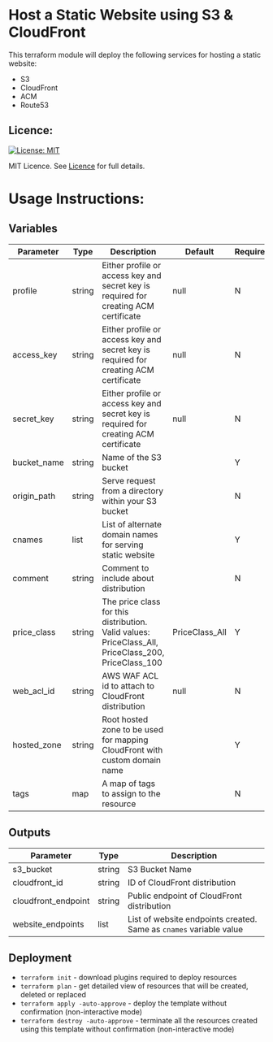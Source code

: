 # Host a Static Website using S3 & CloudFront

This terraform module will deploy the following services for hosting a static website:
- S3
- CloudFront
- ACM
- Route53

## Licence:
[![License: MIT](https://img.shields.io/badge/License-MIT-green.svg)](https://opensource.org/licenses/MIT)

MIT Licence. See [Licence](LICENCE) for full details.

# Usage Instructions:
## Variables
| Parameter   | Type   | Description                                                                | Default   | Required |
|-------------|--------|----------------------------------------------------------------------------|-----------|----------|
| profile     | string | Either profile or access key and secret key is required for creating ACM certificate                                 | null          | N        |
| access_key     | string | Either profile or access key and secret key is required for creating ACM certificate                                 | null          | N        |
| secret_key     | string | Either profile or access key and secret key is required for creating ACM certificate                                 | null          | N        |
| bucket_name | string | Name of the S3 bucket                                                      |           | Y        |
| origin_path | string | Serve request from a directory within your S3 bucket                  |           | N        |
| cnames      | list   | List of alternate domain names for serving static website                  |          | Y        |
| comment      | string   | Comment to include about distribution                  |          | N        |
| price_class      | string   | The price class for this distribution. Valid values: PriceClass_All, PriceClass_200, PriceClass_100                  | PriceClass_All         | Y        |
| web_acl_id     | string | AWS WAF ACL id to attach to CloudFront distribution                                 | null          | N        |
| hosted_zone | string | Root hosted zone to be used for mapping CloudFront with custom domain name |           | Y        |
| tags | map | A map of tags to assign to the resource  |           | N        |

## Outputs
| Parameter           | Type   | Description               |
|---------------------|--------|---------------------------|
| s3_bucket           | string | S3 Bucket Name            |
| cloudfront_id       | string | ID of CloudFront distribution       |
| cloudfront_endpoint | string | Public endpoint of CloudFront distribution       |
| website_endpoints   | list   | List of website endpoints created. Same as `cnames` variable value  |

## Deployment
- `terraform init` - download plugins required to deploy resources
- `terraform plan` - get detailed view of resources that will be created, deleted or replaced
- `terraform apply -auto-approve` - deploy the template without confirmation (non-interactive mode)
- `terraform destroy -auto-approve` - terminate all the resources created using this template without confirmation (non-interactive mode)
